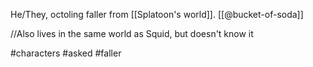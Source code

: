 He/They, octoling faller from [[Splatoon's world]]. [[@bucket-of-soda]]

//Also lives in the same world as Squid, but doesn't know it

#characters #asked #faller 